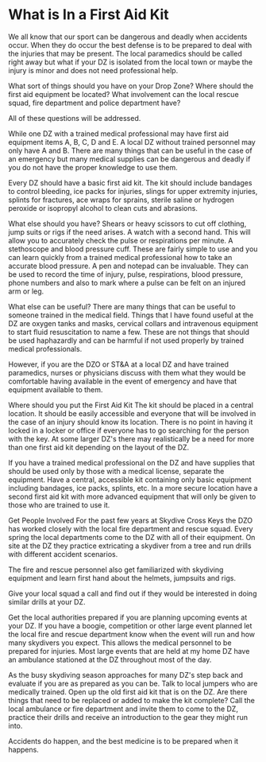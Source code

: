 #  What is In a First Aid Kit
We all know that our sport can be dangerous and deadly when accidents occur. When they do occur the best defense is to be prepared to deal with the injuries that may be present. The local paramedics should be called right away but what if your DZ is isolated from the local town or maybe the injury is minor and does not need professional help.

What sort of things should you have on your Drop Zone? Where should the first aid equipment be located? What involvement can the local rescue squad, fire department and police department have?

All of these questions will be addressed.

While one DZ with a trained medical professional may have first aid equipment items A, B, C, D and E. A local DZ without trained personnel may only have A and B. There are many things that can be useful in the case of an emergency but many medical supplies can be dangerous and deadly if you do not have the proper knowledge to use them.

Every DZ should have a basic first aid kit. The kit should include bandages to control bleeding, ice packs for injuries, slings for upper extremity injuries, splints for fractures, ace wraps for sprains, sterile saline or hydrogen peroxide or isopropyl alcohol to clean cuts and abrasions.

What else should you have? Shears or heavy scissors to cut off clothing, jump suits or rigs if the need arises. A watch with a second hand. This will allow you to accurately check the pulse or respirations per minute. A stethoscope and blood pressure cuff. These are fairly simple to use and you can learn quickly from a trained medical professional how to take an accurate blood pressure. A pen and notepad can be invaluable. They can be used to record the time of injury, pulse, respirations, blood pressure, phone numbers and also to mark where a pulse can be felt on an injured arm or leg.

What else can be useful?
There are many things that can be useful to someone trained in the medical field. Things that I have found useful at the DZ are oxygen tanks and masks, cervical collars and intravenous equipment to start fluid resuscitation to name a few. These are not things that should be used haphazardly and can be harmful if not used properly by trained medical professionals.

However, if you are the DZO or ST&A at a local DZ and have trained paramedics, nurses or physicians discuss with them what they would be comfortable having available in the event of emergency and have that equipment available to them.

Where should you put the First Aid Kit
The kit should be placed in a central location. It should be easily accessible and everyone that will be involved in the case of an injury should know its location. There is no point in having it locked in a locker or office if everyone has to go searching for the person with the key. At some larger DZ's there may realistically be a need for more than one first aid kit depending on the layout of the DZ.

If you have a trained medical professional on the DZ and have supplies that should be used only by those with a medical license, separate the equipment. Have a central, accessible kit containing only basic equipment including bandages, ice packs, splints, etc. In a more secure location have a second first aid kit with more advanced equipment that will only be given to those who are trained to use it.

Get People Involved
For the past few years at Skydive Cross Keys the DZO has worked closely with the local fire department and rescue squad. Every spring the local departments come to the DZ with all of their equipment. On site at the DZ they practice extricating a skydiver from a tree and run drills with different accident scenarios.

The fire and rescue personnel also get familiarized with skydiving equipment and learn first hand about the helmets, jumpsuits and rigs.

Give your local squad a call and find out if they would be interested in doing similar drills at your DZ.

Get the local authorities prepared if you are planning upcoming events at your DZ. If you have a boogie, competition or other large event planned let the local fire and rescue department know when the event will run and how many skydivers you expect. This allows the medical personnel to be prepared for injuries. Most large events that are held at my home DZ have an ambulance stationed at the DZ throughout most of the day.

As the busy skydiving season approaches for many DZ's step back and evaluate if you are as prepared as you can be. Talk to local jumpers who are medically trained. Open up the old first aid kit that is on the DZ. Are there things that need to be replaced or added to make the kit complete? Call the local ambulance or fire department and invite them to come to the DZ, practice their drills and receive an introduction to the gear they might run into.

Accidents do happen, and the best medicine is to be prepared when it happens.

